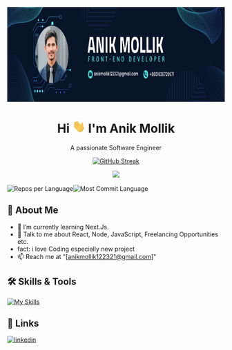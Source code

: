 <div align="center">
 <img src="./image/banner.png" alt="Cover Photo" width="100%" height="220px">

# Hi <img src="hi.gif" alt="Cover Photo" width="30" height="30px"> I'm Anik Mollik
A passionate Software Engineer

[![GitHub Streak](https://github-readme-streak-stats.herokuapp.com?user=anikmk&theme=ocean-dark)](https://git.io/streak-stats)

![](http://github-profile-summary-cards.vercel.app/api/cards/profile-details?username=anikmk&theme=ocean_dark)

<div style="display:flex">
  <img src="http://github-profile-summary-cards.vercel.app/api/cards/most-commit-language?username=anikmk&theme=ocean_dark" alt="Repos per Language" style="">
  <img src="http://github-profile-summary-cards.vercel.app/api/cards/stats?username=anikmk&theme=ocean_dark" alt="Most Commit Language" style="">
</div>

</div>

## 🚀 About Me
- 🌱 I’m currently learning Next.Js.
- 💬 Talk to me about React, Node, JavaScript, Freelancing Opportunities etc.
- fact: i love Coding especially new project 
- 📫 Reach me at "[anikmollik122321@gmail.com]"


## 🛠 Skills & Tools

[![My Skills](https://skillicons.dev/icons?i=js,html,css,nodejs,bootstrap,tailwind)](https://skillicons.dev)


## 🔗 Links

[![linkedin](https://img.shields.io/badge/linkedin-0A66C2?style=for-the-badge&logo=linkedin&logoColor=white)](https://www.linkedin.com/in/anik-mollik-5bb195252/)


